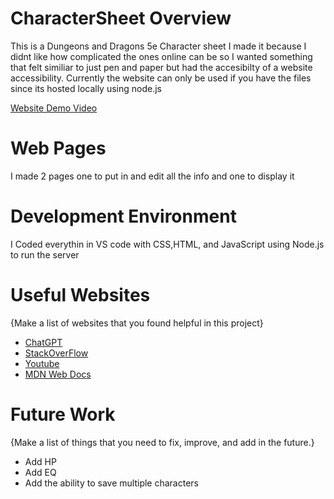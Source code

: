 # CharacterSheet Overview

This is a Dungeons and Dragons 5e Character sheet
I made it because I didnt like how complicated the ones online can be so I wanted something that felt similiar to just pen and paper but had the 
accesibilty of a website
accessibility. Currently the website can only be used if you have the files since its hosted locally using node.js

[Website Demo Video](https://www.youtube.com/watch?v=Q0UCUBzPkoo)

# Web Pages

I made 2 pages one to put in and edit all the info and one to display it

# Development Environment

I Coded everythin in VS code with CSS,HTML, and JavaScript using Node.js to run the server

# Useful Websites

{Make a list of websites that you found helpful in this project}
* [ChatGPT](https://chatgpt.com/)
* [StackOverFlow](https://stackoverflow.com/)
* [Youtube](https://youtube.com)
* [MDN Web Docs](https://developer.mozilla.org)

# Future Work

{Make a list of things that you need to fix, improve, and add in the future.}
* Add HP 
* Add EQ
* Add the ability to save multiple characters